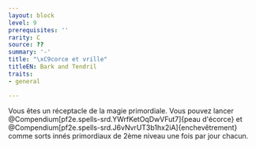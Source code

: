 ```yaml
---
layout: block
level: 9
prerequisites: ''
rarity: C
source: ??
summary: '-'
title: "\xC9corce et vrille"
titleEN: Bark and Tendril
traits:
- general

---
```


<p><span id="ctl00_MainContent_DetailedOutput">Vous êtes un réceptacle de la magie primordiale. Vous pouvez lancer @Compendium[pf2e.spells-srd.YWrfKetOqDwVFut7]{peau d'écorce} et @Compendium[pf2e.spells-srd.J6vNvrUT3b1hx2iA]{enchevêtrement} comme sorts innés primordiaux de 2ème niveau une fois par jour chacun.&nbsp;</span></p>